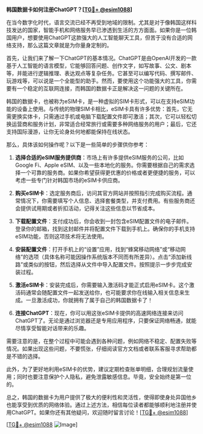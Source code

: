 **韩国数据卡如何注册ChatGPT？[[TG💪+ @esim1088](https://t.me/s/esim1088)]**

在当今数字化时代，语言交流已经不再受到地域的限制。尤其是对于像韩国这样科技发达的国家，智能手机和网络服务早已渗透到生活的方方面面。如果你是一位韩国用户，想要使用ChatGPT这款强大的人工智能聊天工具，但苦于没有合适的网络支持，那么这篇文章就是为你量身定制的。

首先，让我们来了解一下ChatGPT的基本情况。ChatGPT是由OpenAI开发的一款基于人工智能的语言模型，它能够回答问题、创作文字，如写故事、公文、剧本等，并能进行逻辑推理、表达观点等复杂任务。它甚至可以编写代码、撰写邮件、玩游戏等，可以说是一个全能型的助手。然而，要使用这个功能强大的工具，你需要有一个稳定的互联网连接，而韩国的数据卡正是解决这一问题的关键所在。

韩国的数据卡，也被称为eSIM卡，是一种虚拟的SIM卡形式，可以在支持eSIM功能的设备上使用。与传统的物理SIM卡相比，eSIM卡具有许多优势：首先，它无需更换实体卡，只需通过手机或电脑下载配置文件即可激活；其次，它可以轻松切换运营商和服务计划，非常适合经常旅行或需要多种网络服务的用户；最后，它还支持国际漫游，让你无论身处何地都能保持在线状态。

那么，具体该如何操作呢？以下是一些简单的步骤供你参考：

1. **选择合适的eSIM服务提供商**：市场上有许多提供eSIM服务的公司，比如Google Fi、Apple eSIM、以及一些本地化的服务。你需要根据自己的需求选择一个可靠的服务商。如果你希望获得更优惠的价格或者更便捷的服务，可以考虑一些专门针对韩国市场的eSIM卡供应商。

2. **购买eSIM卡**：选定服务商后，访问其官方网站并按照指引完成购买流程。通常情况下，你需要填写个人信息、选择套餐类型，并支付费用。有些服务商还会提供试用期或者折扣活动，记得关注这些信息以节省成本。

3. **下载配置文件**：支付成功后，你会收到一封包含eSIM配置文件的电子邮件。登录你的邮箱，找到这封邮件并将配置文件下载到手机上。确保你的手机支持eSIM功能，否则这项技术将无法使用。

4. **安装配置文件**：打开手机上的“设置”应用，找到“蜂窝移动网络”或“移动网络”的选项（具体名称可能因操作系统版本不同而有所差异）。点击“添加新线路”或类似的按钮，然后选择从文件中导入配置文件。按照提示一步步完成安装过程。

5. **激活eSIM卡**：安装完成后，你需要输入激活码才能正式启用eSIM卡。这个激活码通常会随配置文件一起发送给你，也可能要求你在线输入相关信息来生成。一旦激活成功，你就拥有了属于自己的韩国数据卡了！

6. **连接ChatGPT**：现在，你可以用这张eSIM卡提供的高速网络连接来访问ChatGPT了。无论是通过浏览器还是专用应用程序，只要保证网络畅通，就能尽情享受智能对话带来的乐趣。

需要注意的是，在整个过程中可能会遇到各种问题，例如网络不稳定、配置失败等情况。如果出现这些问题，不要慌张，仔细阅读官方文档或者联系客服寻求帮助都是不错的选择。

此外，为了更好地利用eSIM卡的优势，建议定期检查账单明细，合理规划流量使用；同时也要注意保护个人隐私，避免泄露敏感信息。毕竟，安全始终是第一位的。

总之，韩国的数据卡为用户提供了极大的便利性和灵活性，使得即使身处异国他乡也能享受到优质的网络体验。通过上述方法，相信每位读者都能够顺利地注册并使用ChatGPT。如果你还有其他疑问，欢迎随时留言讨论！[[TG💪+ @esim1088](https://t.me/s/esim1088)]

[[TG💪+ @esim1088](https://t.me/s/esim1088) ![Image](https://i.postimg.cc/4NQfJmqS/Snipaste-2025-05-13-00-14-12.png)]